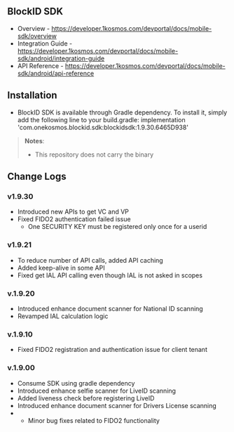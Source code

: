 ## BlockID SDK
- Overview - https://developer.1kosmos.com/devportal/docs/mobile-sdk/overview
- Integration Guide - https://developer.1kosmos.com/devportal/docs/mobile-sdk/android/integration-guide
- API Reference - https://developer.1kosmos.com/devportal/docs/mobile-sdk/android/api-reference

## Installation
- BlockID SDK is available through Gradle dependency. To install it, simply add the following line to your build.gradle:
  implementation 'com.onekosmos.blockid.sdk:blockidsdk:1.9.30.6465D938'

> **Notes**:
> -  This repository does not carry the binary

## Change Logs

### v1.9.30
- Introduced new APIs to get VC and VP
- Fixed FIDO2 authentication failed issue
  - One SECURITY KEY must be registered only once for a userid

### v1.9.21
- To reduce number of API calls, added API caching
- Added keep-alive in some API
- Fixed get IAL API calling even though IAL is not asked in scopes

### v.1.9.20
- Introduced enhance document scanner for National ID scanning
- Revamped IAL calculation logic

### v.1.9.10
- Fixed FIDO2 registration and authentication issue for client tenant

### v.1.9.00
- Consume SDK using gradle dependency
- Introduced enhance selfie scanner for LiveID scanning
- Added liveness check before registering LiveID
- Introduced enhance document scanner for Drivers License scanning
- - Minor bug fixes related to FIDO2 functionality